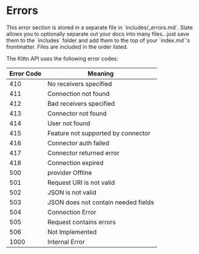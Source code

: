 # Errors

<aside class="notice">This error section is stored in a separate file in `includes/_errors.md`. Slate allows you to optionally separate out your docs into many files...just save them to the `includes` folder and add them to the top of your `index.md`'s frontmatter. Files are included in the order listed.</aside>

The Kittn API uses the following error codes:


Error Code | Meaning
---------- | -------
410  | No receivers specified
411  | Connection not found
412  | Bad receivers specified
413  | Connector not found
414  | User not found
415  | Feature not supported by connector
416  | Connector auth failed
417  | Connector returned error
418  | Connection expired
500  | provider Offline
501  | Request URI is not valid
502  | JSON is not valid
503  | JSON does not contain needed fields
504  | Connection Error
505  | Request contains errors
506  | Not Implemented
1000 | Internal Error